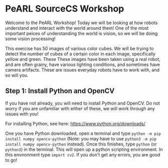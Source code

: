 # PeARL SourceCS Workshop
 
Welcome to the PeARL Workshop! Today we will be looking at how robots understand and interact with the world around them! One of the most important peices of understanding the world is vision, so we will be doing some vision processing!

This exercise has 50 images of various color cubes. We will be trying to detect the number of cubes of a certain color in each image, specifically yellow and green. These These images have been taken using a real robot, and are often grainy, have various lighting conditions, and sometimes have camera artifacts. These are issues everyday robots have to work with, and so will you. 

## Step 1: Install Python and OpenCV

If you have not already, you will need to install Python and OpenCV. Do not worry if you are unfamiliar with either of these, we will work through any issues with you!

For installing Python, see here: https://www.python.org/downloads/

One you have Python downloaded, open a terminal and type `python -m pip install numpy opencv-python` (Note: you may have to use `python3 -m pip install numpy opencv-python` instead). Once this finishes, type `python` (or `python3`) in the terminal. This will open up a python scripting environment. In this environment type `import cv2`. If you don't get any errors, you are good to go!

